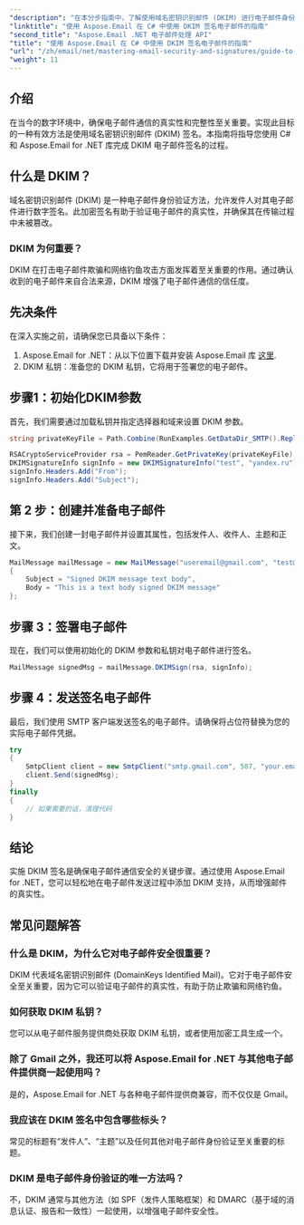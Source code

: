 ```yaml
---
"description": "在本分步指南中，了解使用域名密钥识别邮件 (DKIM) 进行电子邮件身份验证的重要性。学习如何使用 C# 和 Aspose.Email for .NET 库高效地签署电子邮件。"
"linktitle": "使用 Aspose.Email 在 C# 中使用 DKIM 签名电子邮件的指南"
"second_title": "Aspose.Email .NET 电子邮件处理 API"
"title": "使用 Aspose.Email 在 C# 中使用 DKIM 签名电子邮件的指南"
"url": "/zh/email/net/mastering-email-security-and-signatures/guide-to-signing-emails-with-dkim/"
"weight": 11
---
```


## 介绍

在当今的数字环境中，确保电子邮件通信的真实性和完整性至关重要。实现此目标的一种有效方法是使用域名密钥识别邮件 (DKIM) 签名。本指南将指导您使用 C# 和 Aspose.Email for .NET 库完成 DKIM 电子邮件签名的过程。

## 什么是 DKIM？

域名密钥识别邮件 (DKIM) 是一种电子邮件身份验证方法，允许发件人对其电子邮件进行数字签名。此加密签名有助于验证电子邮件的真实性，并确保其在传输过程中未被篡改。 

### DKIM 为何重要？

DKIM 在打击电子邮件欺骗和网络钓鱼攻击方面发挥着至关重要的作用。通过确认收到的电子邮件来自合法来源，DKIM 增强了电子邮件通信的信任度。

## 先决条件

在深入实施之前，请确保您已具备以下条件：

1. Aspose.Email for .NET：从以下位置下载并安装 Aspose.Email 库 [这里](https://releases。aspose.com/email/net/).
2. DKIM 私钥：准备您的 DKIM 私钥，它将用于签署您的电子邮件。


## 步骤1：初始化DKIM参数

首先，我们需要通过加载私钥并指定选择器和域来设置 DKIM 参数。

```csharp
string privateKeyFile = Path.Combine(RunExamples.GetDataDir_SMTP().Replace("_Send", string.Empty), RunExamples.GetDataDir_SMTP() + "key2.pem");

RSACryptoServiceProvider rsa = PemReader.GetPrivateKey(privateKeyFile);
DKIMSignatureInfo signInfo = new DKIMSignatureInfo("test", "yandex.ru");
signInfo.Headers.Add("From");
signInfo.Headers.Add("Subject");
```

## 第 2 步：创建并准备电子邮件

接下来，我们创建一封电子邮件并设置其属性，包括发件人、收件人、主题和正文。

```csharp
MailMessage mailMessage = new MailMessage("useremail@gmail.com", "test@gmail.com")
{
    Subject = "Signed DKIM message text body",
    Body = "This is a text body signed DKIM message"
};
```

## 步骤 3：签署电子邮件

现在，我们可以使用初始化的 DKIM 参数和私钥对电子邮件进行签名。

```csharp
MailMessage signedMsg = mailMessage.DKIMSign(rsa, signInfo);
```

## 步骤 4：发送签名电子邮件

最后，我们使用 SMTP 客户端发送签名的电子邮件。请确保将占位符替换为您的实际电子邮件凭据。

```csharp
try
{
    SmtpClient client = new SmtpClient("smtp.gmail.com", 587, "your.email@gmail.com", "your.password");
    client.Send(signedMsg);
}
finally
{
    // 如果需要的话，清理代码
}
```

## 结论

实施 DKIM 签名是确保电子邮件通信安全的关键步骤。通过使用 Aspose.Email for .NET，您可以轻松地在电子邮件发送过程中添加 DKIM 支持，从而增强邮件的真实性。

## 常见问题解答

### 什么是 DKIM，为什么它对电子邮件安全很重要？

DKIM 代表域名密钥识别邮件 (DomainKeys Identified Mail)。它对于电子邮件安全至关重要，因为它可以验证电子邮件的真实性，有助于防止欺骗和网络钓鱼。

### 如何获取 DKIM 私钥？

您可以从电子邮件服务提供商处获取 DKIM 私钥，或者使用加密工具生成一个。

### 除了 Gmail 之外，我还可以将 Aspose.Email for .NET 与其他电子邮件提供商一起使用吗？

是的，Aspose.Email for .NET 与各种电子邮件提供商兼容，而不仅仅是 Gmail。

### 我应该在 DKIM 签名中包含哪些标头？

常见的标题有“发件人”、“主题”以及任何其他对电子邮件身份验证至关重要的标题。

### DKIM 是电子邮件身份验证的唯一方法吗？

不，DKIM 通常与其他方法（如 SPF（发件人策略框架）和 DMARC（基于域的消息认证、报告和一致性）一起使用，以增强电子邮件安全性。